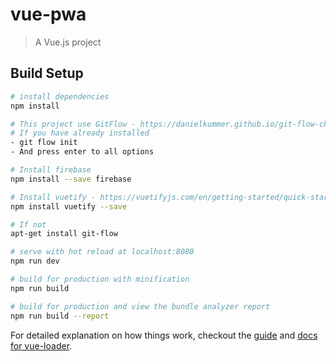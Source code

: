 # vue-pwa

> A Vue.js project

## Build Setup

``` bash
# install dependencies
npm install

# This project use GitFlow - https://danielkummer.github.io/git-flow-cheatsheet/index.pt_BR.html
# If you have already installed
- git flow init
- And press enter to all options

# Install firebase
npm install --save firebase

# Install vuetify - https://vuetifyjs.com/en/getting-started/quick-start
npm install vuetify --save

# If not
apt-get install git-flow

# serve with hot reload at localhost:8080
npm run dev

# build for production with minification
npm run build

# build for production and view the bundle analyzer report
npm run build --report
```

For detailed explanation on how things work, checkout the [guide](http://vuejs-templates.github.io/webpack/) and [docs for vue-loader](http://vuejs.github.io/vue-loader).
